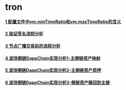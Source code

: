 # tron
#### [1 配置文件中vm.minTimeRatio和vm.maxTimeRatio的含义](https://github.com/zyumingfit/tron/blob/master/%E9%85%8D%E7%BD%AE%E6%96%87%E4%BB%B6%E4%B8%ADvm.minTimeRatio%E5%92%8Cvm.maxTimeRatio%E7%9A%84%E5%90%AB%E4%B9%89.md)
#### [2 验证签名流程分析](https://github.com/zyumingfit/tron/blob/master/%E9%AA%8C%E8%AF%81%E7%AD%BE%E5%90%8D%E6%B5%81%E7%A8%8B%E5%88%86%E6%9E%90.md)
#### [3 节点广播交易前的流程分析](https://github.com/zyumingfit/tron/blob/master/%E8%8A%82%E7%82%B9%E5%B9%BF%E6%92%AD%E4%BA%A4%E6%98%93%E5%89%8D%E7%9A%84%E6%B5%81%E7%A8%8B%E5%88%86%E6%9E%90.md)
#### [4 波场侧链DappChain实现分析1-主侧链资产映射](https://github.com/zyumingfit/tron/blob/master/%E6%B3%A2%E5%9C%BA%E4%BE%A7%E9%93%BEDappChain%E6%8A%80%E6%9C%AF%E5%88%86%E6%9E%901-%E4%B8%BB%E4%BE%A7%E9%93%BE%E8%B5%84%E4%BA%A7%E6%98%A0%E5%B0%84.md)
#### [5 波场侧链DappChain实现分析2-主侧链资产质押](https://github.com/zyumingfit/tron/blob/master/%E6%B3%A2%E5%9C%BA%E4%BE%A7%E9%93%BEDappChain%E6%8A%80%E6%9C%AF%E5%88%86%E6%9E%902-%E4%B8%BB%E4%BE%A7%E9%93%BE%E8%B5%84%E4%BA%A7%E8%B4%A8%E6%8A%BC.md)
#### [6 波场侧链DappChain实现分析3-侧链资产赎回到主链](https://github.com/zyumingfit/tron/blob/master/%E6%B3%A2%E5%9C%BA%E4%BE%A7%E9%93%BEDappChain%E6%8A%80%E6%9C%AF%E5%88%86%E6%9E%903-%E4%BE%A7%E9%93%BE%E8%B5%84%E4%BA%A7%E8%B5%8E%E5%9B%9E%E5%88%B0%E4%B8%BB%E9%93%BE.md)
